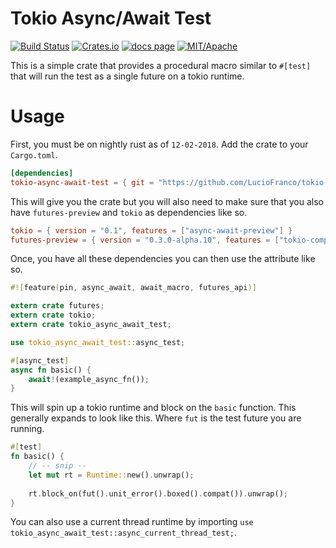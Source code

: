 # Tokio Async/Await Test

[![Build Status][s1]][tc] [![Crates.io][s2]][ci] [![docs page][docs-badge]][docs] [![MIT/Apache][s3]][li]

[s1]: https://travis-ci.org/LucioFranco/tokio-async-await-test.svg?branch=master
[s2]: https://img.shields.io/crates/v/tokio-async-await-test.svg
[docs-badge]: https://docs.rs/tokio-async-await-test/badge.svg
[docs]: https://docs.rs/tokio-async-await-test
[s3]: https://img.shields.io/badge/license-MIT%2FApache-blue.svg
[tc]: https://travis-ci.org/LucioFranco/tokio-async-await-test
[ci]: https://crates.io/crates/tokio-async-await-test/
[li]: https://github.com/LucioFranco/tokio-async-await-test/tree/master/license

This is a simple crate that provides a procedural macro similar to `#[test]` that will run the test as a single future on a tokio runtime.

# Usage

First, you must be on nightly rust as of `12-02-2018`. Add the crate to your `Cargo.toml`.

``` toml
[dependencies]
tokio-async-await-test = { git = "https://github.com/LucioFranco/tokio-async-await-test" }
```

This will give you the crate but you will also need to make sure that you also have `futures-preview` and `tokio` as dependencies like so.

``` toml
tokio = { version = "0.1", features = ["async-await-preview"] }
futures-preview = { version = "0.3.0-alpha.10", features = ["tokio-compat"] }
```

Once, you have all these dependencies you can then use the attribute like so.

``` rust
#![feature(pin, async_await, await_macro, futures_api)]

extern crate futures;
extern crate tokio;
extern crate tokio_async_await_test;

use tokio_async_await_test::async_test;

#[async_test]
async fn basic() {
    await!(example_async_fn());
}
```

This will spin up a tokio runtime and block on the `basic` function. This generally expands to look like this. Where `fut` is the test future you are running.

``` rust
#[test]
fn basic() {
	// -- snip --
    let mut rt = Runtime::new().unwrap();
	
	rt.block_on(fut().unit_error().boxed().compat()).unwrap();
}
```

You can also use a current thread runtime by importing `use tokio_async_await_test::async_current_thread_test;`.
